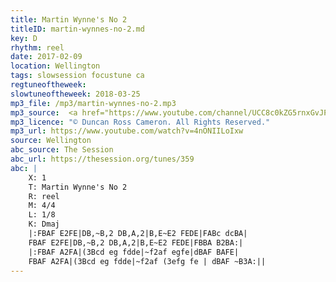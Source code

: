 ```yaml
---
title: Martin Wynne's No 2
titleID: martin-wynnes-no-2.md
key: D
rhythm: reel
date: 2017-02-09
location: Wellington
tags: slowsession focustune ca
regtuneoftheweek:
slowtuneoftheweek: 2018-03-25
mp3_file: /mp3/martin-wynnes-no-2.mp3
mp3_source:  <a href="https://www.youtube.com/channel/UCC8c0kZG5rnxGvJPwaYvBkg">Duncan Ross Cameron</a>
mp3_licence: "© Duncan Ross Cameron. All Rights Reserved."
mp3_url: https://www.youtube.com/watch?v=4nONIILoIxw
source: Wellington
abc_source: The Session
abc_url: https://thesession.org/tunes/359
abc: |
    X: 1
    T: Martin Wynne's No 2
    R: reel
    M: 4/4
    L: 1/8
    K: Dmaj
    |:FBAF E2FE|DB,~B,2 DB,A,2|B,E~E2 FEDE|FABc dcBA|
    FBAF E2FE|DB,~B,2 DB,A,2|B,E~E2 FEDE|FBBA B2BA:|
    |:FBAF A2FA|(3Bcd eg fdde|~f2af egfe|dBAF BAFE|
    FBAF A2FA|(3Bcd eg fdde|~f2af (3efg fe | dBAF ~B3A:||
---
```

